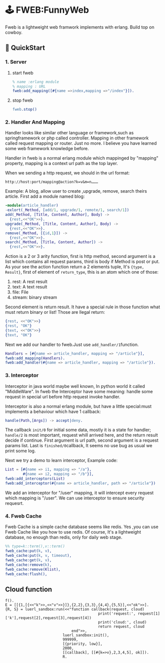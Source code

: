 
# :joystick: FWEB:FunnyWeb

Fweb is a lightweight web framwork implements with erlang. Build top on cowboy.

## :blue_car: QuickStart

### 1. Server

1. start fweb

   ```erlang
   % name :erlang module
   % mapping : URL
   fweb:add_mapping([#{name =>index,mapping =>"/index"}]).
   ```

   

2. stop fweb

   ```erlang
   fweb.stop()
   ```

### 2. Handler And Mapping
Handler looks like similar other language or framework,such as springframework or php called controller. Mapping in other framework called request mapping or router. Just no more. I believe you have learned some web framework knowledge before.

Handler in fweb is a normal erlang module which  mappinged by "mapping" property, mapping is a context url path as the top layer.

When we sending a http request, we should in the url format:

```shell
http://host:port/mapping@action?k=v&m=n………
```

Example: A blog, allow user to  create ,upgrade, remove, search theirs article. First add a module named blog:

```erlang
-module(article_handler)
-exlort(_Method, [add/1, upgrade/1, remote/1, search/1])
add(_Method, [Title, Content, Author], Body) ->
  {rest,<<"OK">>}.
upgrade(_Method, [Title, Content, Author], Body) ->
  {rest,<<"OK">>}.
remove(_Method, [{id,1}]) ->
  {rest,<<"OK">>}.
search(_Method, [Title, Content, Author]) ->
  {rest,<<"OK">>}.
```

Action is a 2 or 3 arity function, first is http method, second  argument is a list which contains all request params, third is body if Method is post or put. As your see the action function return a 2 elements tuple, It's `{type, Result}`,  first of element of `return_type`, this is an atom which one of those:

1. rest: A rest result
2. text: A text result
3. file: File
4. stream: binary stream

Second element is return result. It have a special rule in those function what must return binary or list!
Those are llegal return:

```erlang
{rest, <<"OK">>}
{rest, "OK"}
{text, <<"OK">>}
{text, "OK"}
```

Next we add our handler to fweb.Just use `add_handler/1`function.

```erlang
Handlers = [#{name => article_handler, mapping => "/article"}],
fweb:add_mapping(Handlers).
fweb:add_handler(#{name => article_handler, mapping => "/article"}).
```
### 3. Interceptor

Interceptor in java world maybe well known, In python world it called "MiddleWare". In fweb the Interceptor have some meaning: handle some request in special url  before http request invoke handler.

Interceptor is also a normal erlang module, but have a little special:must implements a behaviour which have 1 callback:

```erlang
handle(Path,[Args]) -> accept|deny.
```
The callback `init/0` for initial some data, mostly it is a state for handler; `handle/2` is most important, request whill arrived here, and the return result decide if continue. First argument is url path, second argument is a request params list. Last is `finished/0`callback, It seems no use bug as usual we print some log. 

Next we try a demo to learn interceptor, Example code:

```erlang
List = [#{name => i1, mapping => "/a"},
        #{name => i2, mapping => "/b"}],
fweb:add_interceptors(List)
fweb:add_interceptor(#{name => article_handler, path => "/article"})
```

We add an interceptor for "/user" mapping, it will intercept every request which mapping is "/user". We can use interceptor to ensure security requesrt.

### 4. Fweb Cache

Fweb Cache is a simple cache database seems like redis. Yes ,you can use Fweb Cache like you how to use redis. Of course, It's a lightweight database, no enough than redis, only for daily web stage.

```erlang
%% type=k::term(),v::term()
fweb_cache:put(k, v),
fweb_cache:put(k, v, timeout),
fweb_cache:get(k, v),
fweb_cache:remove(k),
fweb_cache:remove(Klist),
fweb_cache:flush(),
```

## Cloud function

```
f().
E = [[{1,[{<<"k">>,<<"v">>}]},{2,2},{3,3},{4,4},{5,5}],<<"ok">>].
{R, S} = luerl_sandbox:run(<<"function callback(request, cloud)
                                          print('request:', request[1]['k'],request[2],request[3],request[4])
                                          print('cloud:', cloud)
                                          return request, cloud
                              end">>,
                          luerl_sandbox:init(),
                          999999,
                          [{priority, low}],
                          2000,
                          [[callback], [[#{k=>v},2,3,4,5], ok]]).
                          R.

```